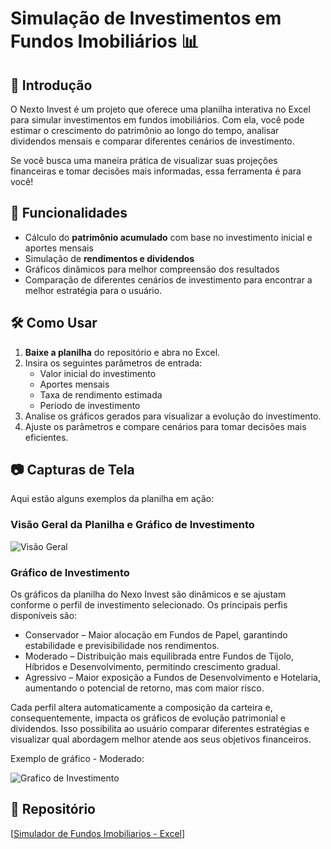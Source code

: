 # Simulação de Investimentos em Fundos Imobiliários 📊

## 📌 Introdução  
O Nexto Invest é um projeto que oferece uma planilha interativa no Excel para simular investimentos em fundos imobiliários. Com ela, você pode estimar o crescimento do patrimônio ao longo do tempo, analisar dividendos mensais e comparar diferentes cenários de investimento.

Se você busca uma maneira prática de visualizar suas projeções financeiras e tomar decisões mais informadas, essa ferramenta é para você!

## 🚀 Funcionalidades  
- Cálculo do **patrimônio acumulado** com base no investimento inicial e aportes mensais  
- Simulação de **rendimentos e dividendos**  
- Gráficos dinâmicos para melhor compreensão dos resultados  
- Comparação de diferentes cenários de investimento para encontrar a melhor estratégia para o usuário.

## 🛠️ Como Usar  
1. **Baixe a planilha** do repositório e abra no Excel.  
2. Insira os seguintes parâmetros de entrada:  
   - Valor inicial do investimento  
   - Aportes mensais  
   - Taxa de rendimento estimada  
   - Período de investimento  
3. Analise os gráficos gerados para visualizar a evolução do investimento.  
4. Ajuste os parâmetros e compare cenários para tomar decisões mais eficientes.  

## 📷 Capturas de Tela
Aqui estão alguns exemplos da planilha em ação:

### Visão Geral da Planilha e Gráfico de Investimento
![Visão Geral](https://github.com/user-attachments/assets/ebac7a6b-396a-49ab-afcf-28130c047b93)

### Gráfico de Investimento
Os gráficos da planilha do Nexo Invest são dinâmicos e se ajustam conforme o perfil de investimento selecionado. Os principais perfis disponíveis são:

- Conservador – Maior alocação em Fundos de Papel, garantindo estabilidade e previsibilidade nos rendimentos.
- Moderado – Distribuição mais equilibrada entre Fundos de Tijolo, Híbridos e Desenvolvimento, permitindo crescimento gradual.
- Agressivo – Maior exposição a Fundos de Desenvolvimento e Hotelaria, aumentando o potencial de retorno, mas com maior risco.

Cada perfil altera automaticamente a composição da carteira e, consequentemente, impacta os gráficos de evolução patrimonial e dividendos. Isso possibilita ao usuário comparar diferentes estratégias e visualizar qual abordagem melhor atende aos seus objetivos financeiros.

Exemplo de gráfico - Moderado:

![Grafico de Investimento](https://github.com/user-attachments/assets/a1c81863-a920-4c2b-ad51-68d3656b8008)

## 🔗 Repositório  
[[Simulador de Fundos Imobiliarios - Excel](https://github.com/juliasouz/simulador-fundos-imobiliarios/)]
